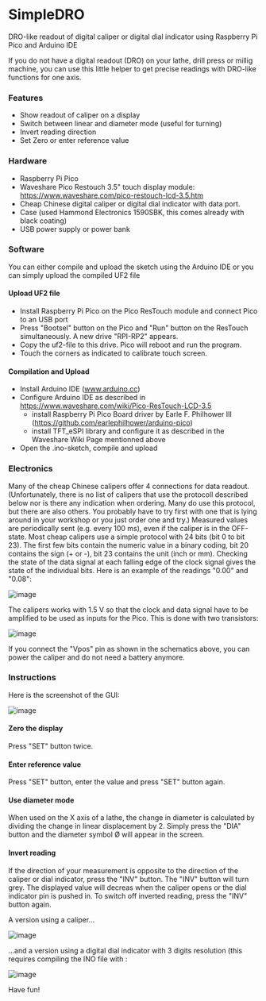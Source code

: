 # SimpleDRO
DRO-like readout of digital caliper or digital dial indicator using Raspberry Pi Pico and Arduino IDE

If you do not have a digital readout (DRO) on your lathe, drill press or millig machine, you can use this little helper to get precise readings with DRO-like functions for one axis. 

### Features
- Show readout of caliper on a display
- Switch between linear and diameter mode (useful for turning)
- Invert reading direction
- Set Zero or enter reference value

### Hardware
- Raspberry Pi Pico
- Waveshare Pico Restouch 3.5" touch display module: https://www.waveshare.com/pico-restouch-lcd-3.5.htm
- Cheap Chinese digital caliper or digital dial indicator with data port. 
- Case (used Hammond Electronics 1590SBK, this comes already with black coating)
- USB power supply or power bank

### Software
You can either compile and upload the sketch using the Arduino IDE or you can simply upload the compiled UF2 file
#### Upload UF2 file
- Install Raspberry Pi Pico on the Pico ResTouch module and connect Pico to an USB port
- Press "Bootsel" button on the Pico and "Run" button on the ResTouch simultaneously. A new drive "RPI-RP2" appears.
- Copy the uf2-file to this drive. Pico will reboot and run the program. 
- Touch the corners as indicated to calibrate touch screen.

#### Compilation and Upload
- Install Arduino IDE (www.arduino.cc)
- Configure Arduino IDE as described in https://www.waveshare.com/wiki/Pico-ResTouch-LCD-3.5
  - install Raspberry Pi Pico Board driver by Earle F. Philhower III (https://github.com/earlephilhower/arduino-pico)
  - install TFT_eSPI library and configure it as described in the Waveshare Wiki Page mentionned above
- Open the .ino-sketch, compile and upload
  
### Electronics
Many of the cheap Chinese calipers offer 4 connections for data readout. (Unfortunately, there is no list of calipers that use the protocoll described below nor is there any indication when ordering. Many do use this protocol, but there are also others. You probably have to try first with one that is lying around in your workshop or you just order one and try.)
Measured values are periodically sent (e.g. every 100 ms), even if the caliper is in the OFF-state. Most cheap calipers use a simple protocol with 24 bits (bit 0 to bit 23). The first few bits contain the numeric value in a binary coding, bit 20 contains the sign (+ or -), bit 23 contains the unit (inch or mm). Checking the state of the data signal at each falling edge of the clock signal gives the state of the individual bits. Here is an example of the readings "0.00" and "0.08":

![image](https://user-images.githubusercontent.com/26085758/211794586-c7c69b70-3a2f-4531-b8a5-781749ff11e0.png)


The calipers works with 1.5 V so that the clock and data signal have to be amplified to be used as inputs for the Pico. This is done with two transistors:

![image](https://user-images.githubusercontent.com/26085758/211794749-2ba3e11d-9eaf-4b0d-9d94-d278f309c582.png)

If you connect the "Vpos" pin as shown in the schematics above, you can power the caliper and do not need a battery anymore. 

### Instructions
Here is the screenshot of the GUI:

![image](https://user-images.githubusercontent.com/26085758/211805538-a2ad9fb0-4ba7-4686-8152-8f8bc6ecbf14.png)

#### Zero the display
Press "SET" button twice.
#### Enter reference value
Press "SET" button, enter the value and press "SET" button again.
#### Use diameter mode
When used on the X axis of a lathe, the change in diameter is calculated by dividing the change in linear displacement by 2. Simply press the "DIA" button and the diameter symbol Ø will appear in the screen.
#### Invert reading
If the direction of your measurement is opposite to the direction of the caliper or dial indicator, press the "INV" button. The "INV" button will turn grey. The displayed value will decreas when the caliper opens or the dial indicator pin is pushed in. To switch off inverted reading, press the "INV" button again.



A version using a caliper...

![image](https://user-images.githubusercontent.com/26085758/211814871-62c4cbb7-a808-42ff-aad5-71da6a9bec53.png)



...and a version using a digital dial indicator with 3 digits resolution (this requires compiling the INO file with  :

![image](https://user-images.githubusercontent.com/26085758/211814903-28e0557d-ce6e-4959-a6d4-96f645cf3687.png)


Have fun!



